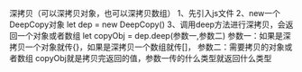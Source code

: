 深拷贝（可以深拷贝对象，也可以深拷贝数组）
1、先引入js文件
2、new一个DeepCopy对象
    let dep = new DeepCopy()
3、调用deep方法进行深拷贝，会返回一个对象或者数组
    let copyObj = dep.deep(参数一,参数二)
    参数一：如果是深拷贝一个对象就传{}，如果是深拷贝一个数组就传[]，
    参数二：需要拷贝的对象或者数组
    copyObj就是拷贝完返回的值，参数一传的什么类型就返回什么类型